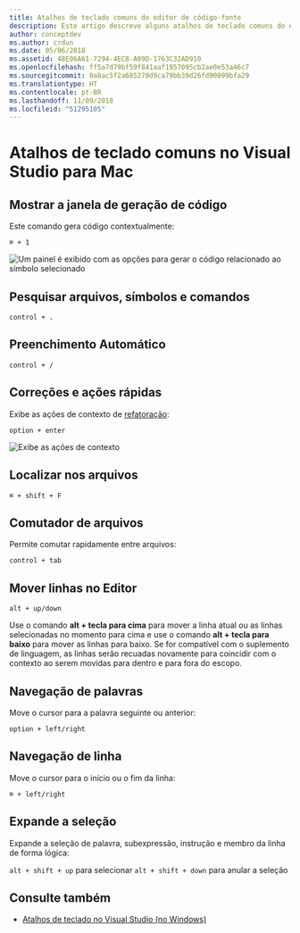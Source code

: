```yaml
---
title: Atalhos de teclado comuns do editor de código-fonte
description: Este artigo descreve alguns atalhos de teclado comuns do editor de código-fonte do Visual Studio para Mac
author: conceptdev
ms.author: crdun
ms.date: 05/06/2018
ms.assetid: 48E06A61-7294-4EC8-A09D-1763C32AD910
ms.openlocfilehash: ff5a7d79bf59f841aaf1957095cb2ae0e53a46c7
ms.sourcegitcommit: 0a8ac5f2a685270d9ca79bb39d26fd90099bfa29
ms.translationtype: HT
ms.contentlocale: pt-BR
ms.lasthandoff: 11/09/2018
ms.locfileid: "51295105"
---
```

# <a name="common-keyboard-shortcuts-in-visual-studio-for-mac"></a>Atalhos de teclado comuns no Visual Studio para Mac

## <a name="show-code-generation-window"></a>Mostrar a janela de geração de código

Este comando gera código contextualmente:

`⌘ + 1`

![Um painel é exibido com as opções para gerar o código relacionado ao símbolo selecionado](media/keyboard-shortcuts-image8.png)

## <a name="search-files-symbols-and-commands"></a>Pesquisar arquivos, símbolos e comandos

`control + .`

## <a name="autocomplete"></a>Preenchimento Automático

`control + /`

## <a name="quick-fixes-and-actions"></a>Correções e ações rápidas

Exibe as ações de contexto de [refatoração](refactoring.md):

`option + enter`

![Exibe as ações de contexto](media/keyboard-shortcuts-image9.png)

## <a name="find-in-files"></a>Localizar nos arquivos

`⌘ + shift + F`

## <a name="file-switcher"></a>Comutador de arquivos

Permite comutar rapidamente entre arquivos:

`control + tab`

## <a name="move-lines-around-in-editor"></a>Mover linhas no Editor

`alt + up/down`

Use o comando **alt + tecla para cima** para mover a linha atual ou as linhas selecionadas no momento para cima e use o comando **alt + tecla para baixo** para mover as linhas para baixo. Se for compatível com o suplemento de linguagem, as linhas serão recuadas novamente para coincidir com o contexto ao serem movidas para dentro e para fora do escopo.

## <a name="word-navigation"></a>Navegação de palavras

Move o cursor para a palavra seguinte ou anterior:

`option + left/right`

## <a name="line-navigation"></a>Navegação de linha

Move o cursor para o início ou o fim da linha:

`⌘ + left/right`

## <a name="expands-the-selection"></a>Expande a seleção

Expande a seleção de palavra, subexpressão, instrução e membro da linha de forma lógica:

`alt + shift + up` para selecionar `alt + shift + down` para anular a seleção

## <a name="see-also"></a>Consulte também

- [Atalhos de teclado no Visual Studio (no Windows)](/visualstudio/ide/tips-and-tricks-for-visual-studio)